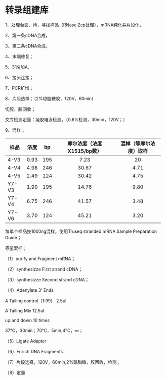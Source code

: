 # 转录组建库

1、处理台面、枪，寻找样品（RNase Zep处理），mRNA纯化并片段化，

2、第一条cDNA合成，

3、第二条cDNA合成，

4、末端修复；

5、3'端加A，

6、接头连接；

7、PCR扩增；

8、片段选择；（2%琼脂糖胶，120V，60min）

切胶，胶回收；

文库检测定量：凝胶电泳检测。（0.8%检测，30min，120V；）

9、混样；

|样品 | 浓度 | bp | 摩尔浓度（浓度X1515/bp数） | 混样（等摩尔浓度）取样
| ------------- |:-------------:| :-------------:| :-------------:| :-------------:| 
|4-V3 | 0.93 | 195 | 7.23 | 20
|4-V4 | 4.98 | 246 | 30.67 | 4.71
|4-V5 | 2.49 | 124 | 30.42 | 4.75
|Y7-V3 | 1.90 | 195 | 14.76 | 9.80
|Y7-V4 | 6.75 | 246 | 41.57 | 3.48
|Y7-V6 | 3.70 | 124 | 45.21 | 3.20

每单个样品按1000ng混样，使用Truseq stranded mRNA Sample Preparation Guide；

等量混样；

（1）purify and Fragment mRNA；

（2）synthesizze First strand cDNA；

（3）synthesizze Second strand cDNA；

（4）Adenylate 3' Ends

A Tailing control（1:99）  2.5ul

A Tailing Mix  12.5ul

up and down 10 times

37℃，30min；70℃，5min,4℃，∞；

（5）Ligate Adapter

（6）Enrich DNA Fragments

（7）片段选择，120V，60min,2%琼脂糖，胶回收，检测；

（8）定量



